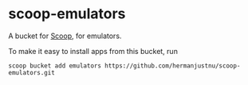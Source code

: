 # scoop-emulators

A bucket for [Scoop](http://scoop.sh), for emulators.

To make it easy to install apps from this bucket, run

    scoop bucket add emulators https://github.com/hermanjustnu/scoop-emulators.git
